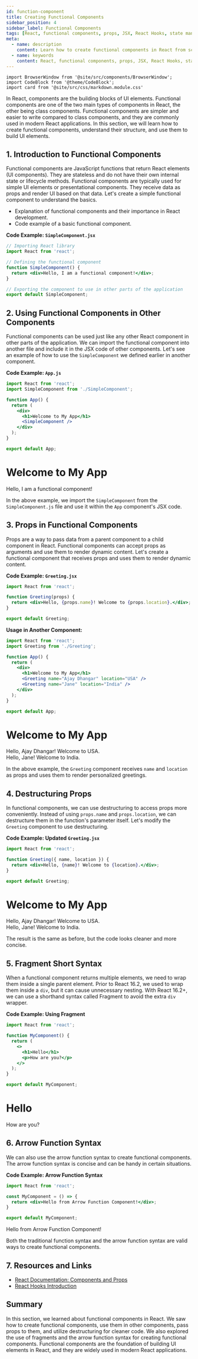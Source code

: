 ```yaml
---
id: function-component
title: Creating Functional Components
sidebar_position: 4
sidebar_label: Functional Components
tags: [React, functional components, props, JSX, React Hooks, state management, component composition, React development, React beginners, React tutorials, React course]
meta:
  - name: description
    content: Learn how to create functional components in React from scratch. Understand their syntax, work with props, and leverage React Hooks for state management. Build reusable and efficient components for your React applications.
  - name: keywords
    content: React, functional components, props, JSX, React Hooks, state management, component composition, React development, React beginners, React tutorials, React course
---
```


```mdx-code-block
import BrowserWindow from '@site/src/components/BrowserWindow';
import CodeBlock from '@theme/CodeBlock';
import card from '@site/src/css/markdown.module.css'
```

In React, components are the building blocks of UI elements. Functional components are one of the two main types of components in React, the other being class components. Functional components are simpler and easier to write compared to class components, and they are commonly used in modern React applications. In this section, we will learn how to create functional components, understand their structure, and use them to build UI elements.

## 1. Introduction to Functional Components

Functional components are JavaScript functions that return React elements (UI components). They are stateless and do not have their own internal state or lifecycle methods. Functional components are typically used for simple UI elements or presentational components. They receive data as props and render UI based on that data. Let's create a simple functional component to understand the basics.
- Explanation of functional components and their importance in React development.
- Code example of a basic functional component.

**Code Example: `SimpleComponent.jsx`**

```jsx title="SimpleComponent.jsx"
// Importing React library
import React from 'react';

// Defining the functional component
function SimpleComponent() {
  return <div>Hello, I am a functional component!</div>;
}

// Exporting the component to use in other parts of the application
export default SimpleComponent;
```

## 2. Using Functional Components in Other Components

Functional components can be used just like any other React component in other parts of the application. We can import the functional component into another file and include it in the JSX code of other components. Let's see an example of how to use the `SimpleComponent` we defined earlier in another component.

**Code Example: `App.js`**

```jsx title="App.js"
import React from 'react';
import SimpleComponent from './SimpleComponent';

function App() {
  return (
    <div>
      <h1>Welcome to My App</h1>
      <SimpleComponent />
    </div>
  );
}

export default App;
```

<BrowserWindow>
    <div>
      <h1>Welcome to My App</h1>
      <div>Hello, I am a functional component!</div>
    </div>
</BrowserWindow>

In the above example, we import the `SimpleComponent` from the `SimpleComponent.js` file and use it within the `App` component's JSX code.

## 3. Props in Functional Components

Props are a way to pass data from a parent component to a child component in React. Functional components can accept props as arguments and use them to render dynamic content. Let's create a functional component that receives props and uses them to render dynamic content.

**Code Example: `Greeting.jsx`**

```jsx title="Greeting.jsx"
import React from 'react';

function Greeting(props) {
  return <div>Hello, {props.name}! Welcome to {props.location}.</div>;
}

export default Greeting;
```

**Usage in Another Component:**

```jsx title="App.js"
import React from 'react';
import Greeting from './Greeting';

function App() {
  return (
    <div>
      <h1>Welcome to My App</h1>
      <Greeting name="Ajay Dhangar" location="USA" />
      <Greeting name="Jane" location="India" />
    </div>
  );
}

export default App;
```

<BrowserWindow>
    <div>
       <h1>Welcome to My App</h1>
       <div>Hello, Ajay Dhangar! Welcome to USA.</div>
       <div>Hello, Jane! Welcome to India.</div>
    </div>
</BrowserWindow>

In the above example, the `Greeting` component receives `name` and `location` as props and uses them to render personalized greetings.

## 4. Destructuring Props

In functional components, we can use destructuring to access props more conveniently. Instead of using `props.name` and `props.location`, we can destructure them in the function's parameter itself. Let's modify the `Greeting` component to use destructuring.

**Code Example: Updated `Greeting.jsx`**

```jsx title="Greeting.jsx"
import React from 'react';

function Greeting({ name, location }) {
  return <div>Hello, {name}! Welcome to {location}.</div>;
}

export default Greeting;
```

<BrowserWindow>
    <div>
       <h1>Welcome to My App</h1>
       <div>Hello, Ajay Dhangar! Welcome to USA.</div>
       <div>Hello, Jane! Welcome to India.</div>
    </div>
</BrowserWindow>

The result is the same as before, but the code looks cleaner and more concise.

## 5. Fragment Short Syntax

When a functional component returns multiple elements, we need to wrap them inside a single parent element. Prior to React 16.2, we used to wrap them inside a `div`, but it can cause unnecessary nesting. With React 16.2+, we can use a shorthand syntax called Fragment to avoid the extra `div` wrapper.

**Code Example: Using Fragment**

```jsx title="MyComponent.jsx"
import React from 'react';

function MyComponent() {
  return (
    <>
      <h1>Hello</h1>
      <p>How are you?</p>
    </>
  );
}

export default MyComponent;
```

<BrowserWindow>
    <div>
       <h1>Hello</h1>
       <p>How are you?</p>
    </div>
</BrowserWindow>

## 6. Arrow Function Syntax

We can also use the arrow function syntax to create functional components. The arrow function syntax is concise and can be handy in certain situations.

**Code Example: Arrow Function Syntax**

```jsx title="MyComponent.jsx"
import React from 'react';

const MyComponent = () => {
  return <div>Hello from Arrow Function Component!</div>;
}

export default MyComponent;
```

<BrowserWindow>
    <div>
       Hello from Arrow Function Component!
    </div>
</BrowserWindow>

Both the traditional function syntax and the arrow function syntax are valid ways to create functional components.

## 7. Resources and Links

- [React Documentation: Components and Props](https://reactjs.org/docs/components-and-props.html)
- [React Hooks Introduction](https://reactjs.org/docs/hooks-intro.html)

## Summary

In this section, we learned about functional components in React. We saw how to create functional components, use them in other components, pass props to them, and utilize destructuring for cleaner code. We also explored the use of fragments and the arrow function syntax for creating functional components. Functional components are the foundation of building UI elements in React, and they are widely used in modern React applications.


